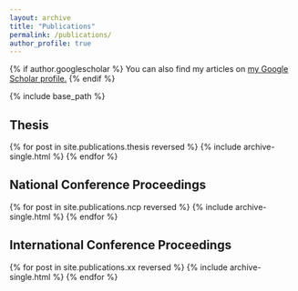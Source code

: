 ```yaml
---
layout: archive
title: "Publications"
permalink: /publications/
author_profile: true
---
```


{% if author.googlescholar %}
  You can also find my articles on <u><a href="{{author.googlescholar}}">my Google Scholar profile</a>.</u>
{% endif %}

{% include base_path %}

## Thesis
{% for post in site.publications.thesis reversed %}
  {% include archive-single.html %}
{% endfor %}

## National Conference Proceedings
{% for post in site.publications.ncp reversed %}
  {% include archive-single.html %}
{% endfor %}

## International Conference Proceedings
{% for post in site.publications.xx reversed %}
  {% include archive-single.html %}
{% endfor %}
